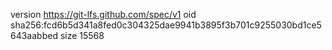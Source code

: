 version https://git-lfs.github.com/spec/v1
oid sha256:fcd6b5d341a8fed0c304325dae9941b3895f3b701c9255030bd1ce5643aabbed
size 15568
